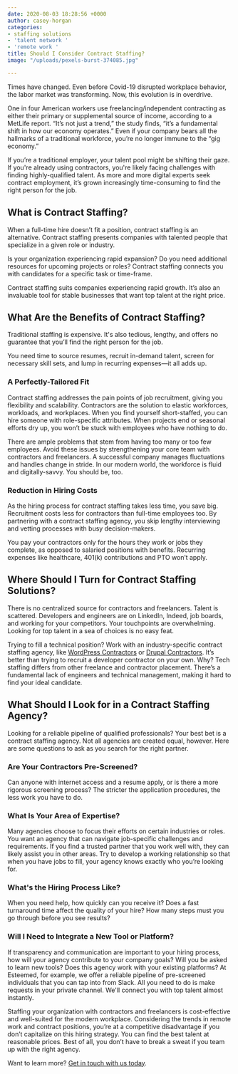 ```yaml
---
date: 2020-08-03 18:28:56 +0000
author: casey-horgan
categories:
- staffing solutions
- 'talent network '
- 'remote work '
title: Should I Consider Contract Staffing?
image: "/uploads/pexels-burst-374085.jpg"

---
```

Times have changed. Even before Covid-19 disrupted workplace behavior, the labor market was transforming. Now, this evolution is in overdrive.

One in four American workers use freelancing/independent contracting as either their primary or supplemental source of income, according to a MetLife report. “It’s not just a trend,” the study finds, “it’s a fundamental shift in how our economy operates.” Even if your company bears all the hallmarks of a traditional workforce, you’re no longer immune to the “gig economy.” 

If you’re a traditional employer, your talent pool might be shifting their gaze. If you're already using contractors, you're likely facing challenges with finding highly-qualified talent.  As more and more digital experts seek contract employment, it’s grown increasingly time-consuming to find the right person for the job.

## What is Contract Staffing? 

When a full-time hire doesn’t fit a position, contract staffing is an alternative. Contract staffing presents companies with talented people that specialize in a given role or industry. 

Is your organization experiencing rapid expansion? Do you need additional resources for upcoming projects or roles? Contract staffing connects you with candidates for a specific task or time-frame. 

Contract staffing suits companies experiencing rapid growth. It’s also an invaluable tool for stable businesses that want top talent at the right price.

## What Are the Benefits of Contract Staffing?

Traditional staffing is expensive. It's also tedious, lengthy, and offers no guarantee that you’ll find the right person for the job.

You need time to source resumes, recruit in-demand talent, screen for necessary skill sets, and lump in recurring expenses—it all adds up.

### A Perfectly-Tailored Fit

Contract staffing addresses the pain points of job recruitment, giving you flexibility and scalability. Contractors are the solution to elastic workforces, workloads, and workplaces. When you find yourself short-staffed, you can hire someone with role-specific attributes. When projects end or seasonal efforts dry up, you won’t be stuck with employees who have nothing to do.

There are ample problems that stem from having too many or too few employees. Avoid these issues by strengthening your core team with contractors and freelancers. A successful company manages fluctuations and handles change in stride. In our modern world, the workforce is fluid and digitally-savvy. You should be, too.

### Reduction in Hiring Costs

As the hiring process for contract staffing takes less time, you save big. Recruitment costs less for contractors than full-time employees too. By partnering with a contract staffing agency, you skip lengthy interviewing and vetting processes with busy decision-makers.

You pay your contractors only for the hours they work or jobs they complete, as opposed to salaried positions with benefits. Recurring expenses like healthcare, 401(k) contributions and PTO won’t apply.

## Where Should I Turn for Contract Staffing Solutions?

There is no centralized source for contractors and freelancers. Talent is scattered. Developers and engineers are on LinkedIn, Indeed, job boards, and working for your competitors. Your touchpoints are overwhelming. Looking for top talent in a sea of choices is no easy feat.

Trying to fill a technical position? Work with an industry-specific contract staffing agency, like [WordPress Contractors](app.wpcontractors.com "Visit WPContractors!") or [Drupal Contractors](app.drupalcontractors.com "Visit DrupalContractors!"). It’s better than trying to recruit a developer contractor on your own. Why? Tech staffing differs from other freelance and contractor placement. There’s a fundamental lack of engineers and technical management, making it hard to find your ideal candidate.

## What Should I Look for in a Contract Staffing Agency?

Looking for a reliable pipeline of qualified professionals? Your best bet is a contract staffing agency. Not all agencies are created equal, however. Here are some questions to ask as you search for the right partner.

### Are Your Contractors Pre-Screened?

Can anyone with internet access and a resume apply, or is there a more rigorous screening process? The stricter the application procedures, the less work you have to do.

### What Is Your Area of Expertise?

Many agencies choose to focus their efforts on certain industries or roles. You want an agency that can navigate job-specific challenges and requirements. If you find a trusted partner that you work well with, they can likely assist you in other areas. Try to develop a working relationship so that when you have jobs to fill, your agency knows exactly who you’re looking for.

### What's the Hiring Process Like?

When you need help, how quickly can you receive it? Does a fast turnaround time affect the quality of your hire? How many steps must you go through before you see results?

### Will I Need to Integrate a New Tool or Platform? 

If transparency and communication are important to your hiring process, how will your agency contribute to your company goals? Will you be asked to learn new tools? Does this agency work with your existing platforms? At Esteemed, for example, we offer a reliable pipeline of pre-screened individuals that you can tap into from Slack. All you need to do is make requests in your private channel. We'll connect you with top talent almost instantly.

Staffing your organization with contractors and freelancers is cost-effective and well-suited for the modern workplace. Considering the trends in remote work and contract positions, you’re at a competitive disadvantage if you don’t capitalize on this hiring strategy. You can find the best talent at reasonable prices. Best of all, you don’t have to break a sweat if you team up with the right agency. 

Want to learn more? [Get in touch with us today](https://esteemed.io/sales/schedule-demo/ "Let's Chat!").